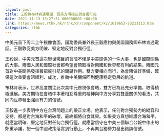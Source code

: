 ```yaml
---
layout: post
title: 王毅與布林肯通電話　促美方明確反對台獨行徑
date: 2021-11-13 13:27:51.000000000 +08:00
link: https://news.rthk.hk/rthk/ch/component/k2/1619653-20211113.htm
categories: rthk
---
```


中美元首下周二上午視像會面，國務委員兼外長王毅應約與美國國務卿布林肯通電話。王毅敦促美方明確、堅定地反對台獨行徑。

王毅說，中美元首這次舉世矚目的會晤不僅是中美關係的一件大事，也是國際關係的大事。兩國人民和國際社會都希望會晤取得對兩國和世界都有利的結果。兩國元首對中美關係發揮著把舵引航的關鍵作用。雙方要相向而行，為會晤做好準備，確保這次重要會晤順利、成功，推動中美關係回到健康穩定發展的軌道。

布林肯表示，世界高度關注此次美中元首視像會晤，雙方已為此充分準備，取得積極進展。美方期待在會晤中本著相互尊重的精神與中方分享對雙邊關係的看法，共同向世界發出強而有力的信號。

王毅進一步表明中方在台灣問題上的嚴正立場。他表示，任何對台獨勢力的縱容和支持，都是對台海和平的破壞，最終都將自食其果。如果美方真想維護台海和平，就應當明確、堅定地反對任何台獨行徑，就應當信守在中美三個聯合公報中作出的鄭重承諾，把一個中國政策落實到行動上，不再向台獨勢力發出錯誤信號。
